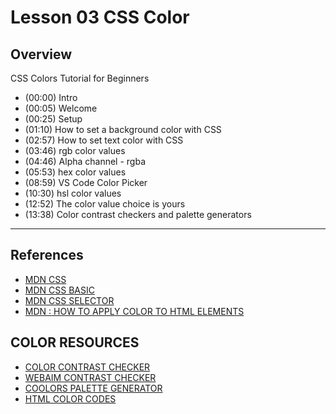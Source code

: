 
# Lesson 03 CSS Color

## Overview

CSS Colors Tutorial for Beginners

* (00:00) Intro       
* (00:05) Welcome     
* (00:25) Setup       
* (01:10) How to set a background color with CSS      
* (02:57) How to set text color with CSS      
* (03:46) rgb color values        
* (04:46) Alpha channel - rgba        
* (05:53) hex color values        
* (08:59) VS Code Color Picker        
* (10:30) hsl color values        
* (12:52) The color value choice is yours     
* (13:38) Color contrast checkers and palette generators          

---

## References

* [MDN CSS](https://developer.mozilla.org/en-US/docs/Web/CSS)       
* [MDN CSS BASIC    ](https://developer.mozilla.org/en-US/docs/Learn/Getting_started_with_the_web/CSS_basics)     
* [MDN CSS SELECTOR](https://developer.mozilla.org/en-US/docs/Learn/CSS/Building_blocks/Selectors)      
* [MDN : HOW TO APPLY COLOR TO HTML ELEMENTS](https://developer.mozilla.org/en-US/docs/Web/CSS/color)  

## COLOR RESOURCES

* [COLOR CONTRAST CHECKER](https://coolors.co/contrast-checker/112a46-acc8e5)
* [WEBAIM CONTRAST CHECKER](https://webaim.org/resources/contrastchecker/)
* [COOLORS PALETTE GENERATOR](https://coolors.co/)
* [HTML COLOR CODES](https://htmlcolorcodes.com/)